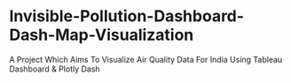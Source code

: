 # Invisible-Pollution-Dashboard-Dash-Map-Visualization
A Project Which Aims To Visualize Air Quality Data For India Using Tableau Dashboard &amp; Plotly Dash

